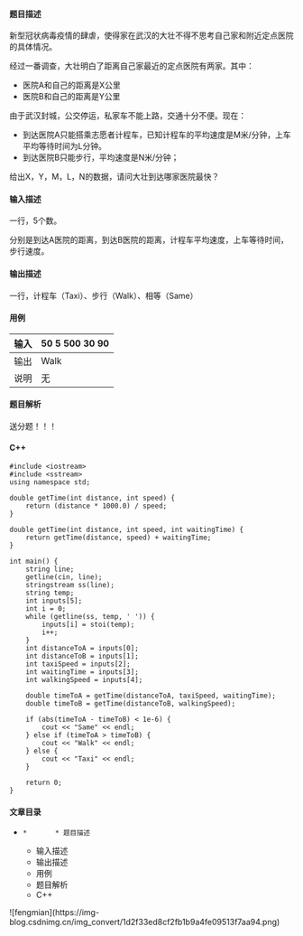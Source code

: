 #### 题目描述

新型冠状病毒疫情的肆虐，使得家在武汉的大壮不得不思考自己家和附近定点医院的具体情况。

经过一番调查，大壮明白了距离自己家最近的定点医院有两家。其中：

  * 医院A和自己的距离是X公里
  * 医院B和自己的距离是Y公里

由于武汉封城，公交停运，私家车不能上路，交通十分不便。现在：

  * 到达医院A只能搭乘志愿者计程车，已知计程车的平均速度是M米/分钟，上车平均等待时间为L分钟。
  * 到达医院B只能步行，平均速度是N米/分钟；

给出X，Y，M，L，N的数据，请问大壮到达哪家医院最快？

#### 输入描述

一行，5个数。

分别是到达A医院的距离，到达B医院的距离，计程车平均速度，上车等待时间，步行速度。

#### 输出描述

一行，计程车（Taxi）、步行（Walk）、相等（Same）

#### 用例

输入| 50 5 500 30 90  
---|---  
输出| Walk  
说明| 无  
  
#### 题目解析

送分题！！！

#### C++

    
    
    #include <iostream>
    #include <sstream>
    using namespace std;
    
    double getTime(int distance, int speed) {
        return (distance * 1000.0) / speed;
    }
    
    double getTime(int distance, int speed, int waitingTime) {
        return getTime(distance, speed) + waitingTime;
    }
    
    int main() {
        string line;
        getline(cin, line);
        stringstream ss(line);
        string temp;
        int inputs[5];
        int i = 0;
        while (getline(ss, temp, ' ')) {
            inputs[i] = stoi(temp);
            i++;
        }
        int distanceToA = inputs[0];
        int distanceToB = inputs[1];
        int taxiSpeed = inputs[2];
        int waitingTime = inputs[3];
        int walkingSpeed = inputs[4];
    
        double timeToA = getTime(distanceToA, taxiSpeed, waitingTime);
        double timeToB = getTime(distanceToB, walkingSpeed);
    
        if (abs(timeToA - timeToB) < 1e-6) {
            cout << "Same" << endl;
        } else if (timeToA > timeToB) {
            cout << "Walk" << endl;
        } else {
            cout << "Taxi" << endl;
        }
    
        return 0;
    }
    
    
    

#### 文章目录

  *     *       * 题目描述
      * 输入描述
      * 输出描述
      * 用例
      * 题目解析
      * C++

![fengmian](https://img-
blog.csdnimg.cn/img_convert/1d2f33ed8cf2fb1b9a4fe09513f7aa94.png)

